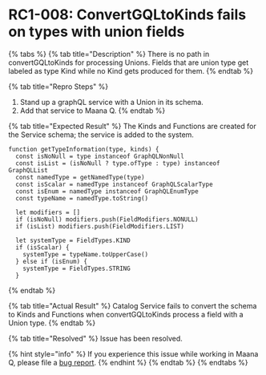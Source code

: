 # RC1-008: ConvertGQLtoKinds fails on types with union fields

{% tabs %}
{% tab title="Description" %}
There is no path in convertGQLtoKinds for processing Unions.  Fields that are union type get labeled as type Kind while no Kind gets produced for them. 
{% endtab %}

{% tab title="Repro Steps" %}
1. Stand up a graphQL service with a Union in its schema.
2. Add that service to Maana Q.
{% endtab %}

{% tab title="Expected Result" %}
The Kinds and Functions are created for the Service schema; the service is added to the system.

```
function getTypeInformation(type, kinds) {
  const isNoNull = type instanceof GraphQLNonNull
  const isList = (isNoNull ? type.ofType : type) instanceof GraphQLList
  const namedType = getNamedType(type)
  const isScalar = namedType instanceof GraphQLScalarType
  const isEnum = namedType instanceof GraphQLEnumType
  const typeName = namedType.toString()

  let modifiers = []
  if (isNoNull) modifiers.push(FieldModifiers.NONULL)
  if (isList) modifiers.push(FieldModifiers.LIST)

  let systemType = FieldTypes.KIND
  if (isScalar) {
    systemType = typeName.toUpperCase()
  } else if (isEnum) {
    systemType = FieldTypes.STRING
  }
```
{% endtab %}

{% tab title="Actual Result" %}
Catalog Service fails to convert the schema to Kinds and Functions when convertGQLtoKinds process a field with a Union type.
{% endtab %}

{% tab title="Resolved" %}
Issue has been resolved.  

{% hint style="info" %}
If you experience this issue while working in Maana Q, please file a [bug report](https://maana-ue.gitbook.io/product/reference-docs/report-bugs).
{% endhint %}
{% endtab %}
{% endtabs %}

